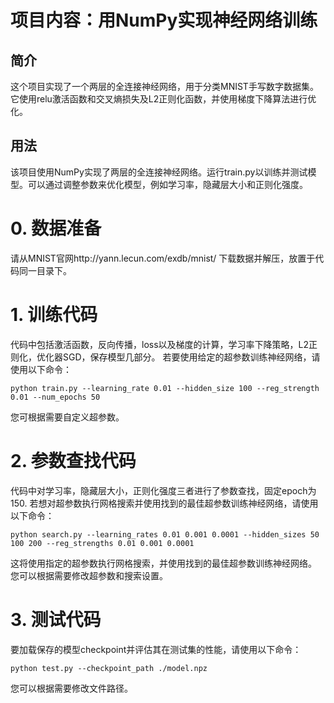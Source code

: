 项目内容：用NumPy实现神经网络训练
====

简介
----
这个项目实现了一个两层的全连接神经网络，用于分类MNIST手写数字数据集。它使用relu激活函数和交叉熵损失及L2正则化函数，并使用梯度下降算法进行优化。

用法
---
该项目使用NumPy实现了两层的全连接神经网络。运行train.py以训练并测试模型。可以通过调整参数来优化模型，例如学习率，隐藏层大小和正则化强度。

# 0. 数据准备
请从MNIST官网http://yann.lecun.com/exdb/mnist/ 下载数据并解压，放置于代码同一目录下。


# 1. 训练代码
代码中包括激活函数，反向传播，loss以及梯度的计算，学习率下降策略，L2正则化，优化器SGD，保存模型几部分。
若要使用给定的超参数训练神经网络，请使用以下命令：
```
python train.py --learning_rate 0.01 --hidden_size 100 --reg_strength 0.01 --num_epochs 50
```
您可根据需要自定义超参数。

# 2. 参数查找代码
代码中对学习率，隐藏层大小，正则化强度三者进行了参数查找，固定epoch为150.
若想对超参数执行网格搜索并使用找到的最佳超参数训练神经网络，请使用以下命令：
```
python search.py --learning_rates 0.01 0.001 0.0001 --hidden_sizes 50 100 200 --reg_strengths 0.01 0.001 0.0001
```
这将使用指定的超参数执行网格搜索，并使用找到的最佳超参数训练神经网络。 您可以根据需要修改超参数和搜索设置。

# 3. 测试代码
要加载保存的模型checkpoint并评估其在测试集的性能，请使用以下命令：
```
python test.py --checkpoint_path ./model.npz
```
您可以根据需要修改文件路径。

